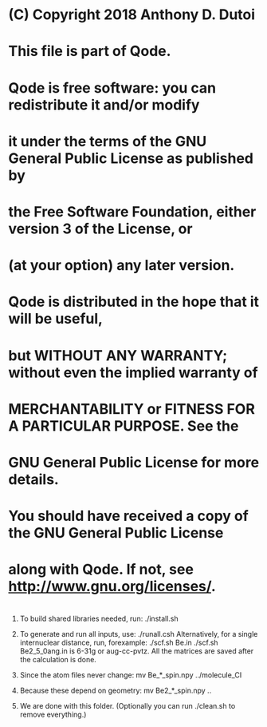 #    (C) Copyright 2018 Anthony D. Dutoi
# 
#    This file is part of Qode.
# 
#    Qode is free software: you can redistribute it and/or modify
#    it under the terms of the GNU General Public License as published by
#    the Free Software Foundation, either version 3 of the License, or
#    (at your option) any later version.
# 
#    Qode is distributed in the hope that it will be useful,
#    but WITHOUT ANY WARRANTY; without even the implied warranty of
#    MERCHANTABILITY or FITNESS FOR A PARTICULAR PURPOSE.  See the
#    GNU General Public License for more details.
# 
#    You should have received a copy of the GNU General Public License
#    along with Qode.  If not, see <http://www.gnu.org/licenses/>.
#

1) To build shared libraries needed, run:
   ./install.sh

2) To generate and run all inputs, use:
   ./runall.csh <basis>
   Alternatively, for a single internuclear distance, run, forexample:
   ./scf.sh Be.in <basis>
   ./scf.sh Be2_5_0ang.in <basis>
   <basis> is 6-31g or aug-cc-pvtz.  All the matrices are saved after the calculation is done.

3) Since the atom files never change:
   mv Be_*_spin.npy ../molecule_CI

4) Because these depend on geometry:
   mv Be2_*_spin.npy ..

5) We are done with this folder. (Optionally you can run ./clean.sh to remove everything.)

